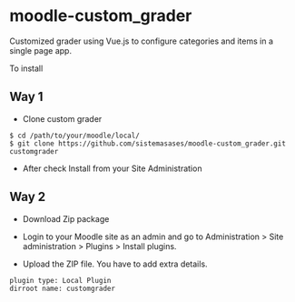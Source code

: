 # moodle-custom_grader
Customized grader using Vue.js to configure categories and items in a 
single page app.

To install

## Way 1
* Clone custom grader
~~~
$ cd /path/to/your/moodle/local/
$ git clone https://github.com/sistemasases/moodle-custom_grader.git customgrader
~~~

* After check Install from your Site Administration

## Way 2
* Download Zip package
* Login to your Moodle site as an admin and go to Administration > Site administration > Plugins > Install plugins.

* Upload the ZIP file. You have to add extra details.

~~~
plugin type: Local Plugin   
dirroot name: customgrader
